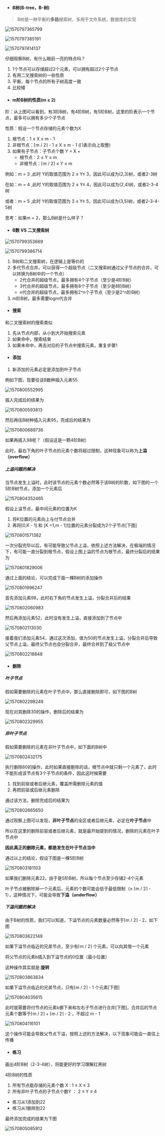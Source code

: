 - #### B树(B-tree，B-树)

> B树是一种平衡的**多路**搜索树，多用于文件系统，数据库的实现

![1570797365799](https://github.com/MSTGit/Algorithm/blob/master/BTreeNote/Resource/1570797365799.png)

![1570797385191](https://github.com/MSTGit/Algorithm/blob/master/BTreeNote/Resource/1570797385191.png)

![1570797414137](https://github.com/MSTGit/Algorithm/blob/master/BTreeNote/Resource/1570797414137.png)

仔细观察B树，有什么眼前一亮的特点吗？

1. 1个节点可以存储超过2个元素，可以拥有超过2个子节点
2. 有用二叉搜索树的一些性质
3. 平衡，每个节点的所有子树高度一致
4. 比较矮

- #### m阶B树的性质(m ≥ 2)

阶：从上图可以看到，有3阶B树，有4阶B树，有5阶B树，这里的阶表示一个节点，最多可以拥有多少个子节点

性质：假设一个节点存储的元素个数为X

1. 根节点：1 ≤ X ≤ m - 1
2. 非根节点：⌈m / 2⌉ - 1 ≤ X ≤ m - 1 (⌈⌉表示向上取整)
3. 如果有子节点：子节点个数 Y = X + 
   - 根节点：2 ≤ Y ≤ m
   - 非根节点：⌈m / 2⌉ ≤ Y ≤ m

例如：m = 3 ,此时 Y的取值范围为 2 ≤ Y≤ 3，因此可以成为(2,3)树，或者2-3树

在如：m = 4 ,此时 Y的取值范围为 2 ≤ Y≤ 4，因此可以成为(2,4)树，或者2-3-4树

或者：m = 5 ,此时 Y的取值范围为 3 ≤ Y≤ 5，因此可以成为(3,5)树，或者2-3-4-5树

思考：如果m = 2，那么B树是什么样子？

- #### B数 VS 二叉搜索树

![1570799353669](https://github.com/MSTGit/Algorithm/blob/master/BTreeNote/Resource/1570799353669.png)

![1570799386714](https://github.com/MSTGit/Algorithm/blob/master/BTreeNote/Resource/1570799386714.png)

1. B树和二叉搜索树，在逻辑上是等价的
2. 多代节点合并，可以获得一个超级节点（二叉搜索树通过父子节点的合并，可以转换为B树中的一个节点）
   - 2代合并的超级节点，最多拥有4个子节点（至少是4阶B树）
   - 3代合并的超级节点，最多拥有8个子节点（至少是8阶B树）
   - n代合并的超级节点，最多拥有2^n个子节点（至少是2^n阶B树）
3. m阶B树，最多需要logm代合并

- #### 搜索

和二叉搜索树的搜索类似

1. 先从节点内部，从小到大开始搜索元素
2. 如果命中，搜索结束
3. 如果未命中，再去对应的子节点中搜索元素，重复步骤1

- #### 添加

1. 新添加的元素必定是添加到叶子节点

例如下图，现要往该B数种插入元素55

![1570800552995](https://github.com/MSTGit/Algorithm/blob/master/BTreeNote/Resource/1570800552995.png)

插入完成后的结果为

![1570800593813](https://github.com/MSTGit/Algorithm/blob/master/BTreeNote/Resource/1570800593813.png)

然后再往B树种插入元素95，完成后的结果为

![1570800689736](https://github.com/MSTGit/Algorithm/blob/master/BTreeNote/Resource/1570800689736.png)

如果再插入98呢？（假设这是一颗4阶B树）

此时，最右下角的叶子节点的元素个数将超过限制，这种现象可以称为**上溢（overflow）**

##### 上溢问题的解决

当节点发生上溢时，此时该节点的元素个数必然等于该B树的阶数，如下图的一个5阶B树节点，添加一个元素后

![1570804352465](https://github.com/MSTGit/Algorithm/blob/master/BTreeNote/Resource/1570804352465.png)

假设上溢节点，最中间元素的位置为K

1. 将K位置的元素向上与付节点合并
2. 再将[0,K - 1] 和 [K +1,m - 1]位置的元素分裂成为2个子节点[下图]

![1570801571382](https://github.com/MSTGit/Algorithm/blob/master/BTreeNote/Resource/1570801571382.png)

一次分裂完毕以后，有可能导致父节点上溢，依照上述方法解决，在极端的情况下，有可能一直分裂到根节点，假设上图上溢的节点为根节点，最终分裂后的结果为

![1570801829006](https://github.com/MSTGit/Algorithm/blob/master/BTreeNote/Resource/1570801829006.png)

通过上面的结论，可以完成下面一棵B树的添加操作

![1570801996247](https://github.com/MSTGit/Algorithm/blob/master/BTreeNote/Resource/1570801996247.png)

首先添加元素98，此时右下角的节点发生上溢，分裂合并后的结果

![1570802060983](https://github.com/MSTGit/Algorithm/blob/master/BTreeNote/Resource/1570802060983.png)

然后再添加元素52，此时没有发生上溢，直接添加到了节点中

![1570802113030](https://github.com/MSTGit/Algorithm/blob/master/BTreeNote/Resource/1570802113030.png)

接着我们添加元素54，通过这次添加，值为50的节点发生上溢，分裂合并后导致父节点上溢，最终父节点也会分裂合并，最终合并到了祖父节点中

![1570802218848](https://github.com/MSTGit/Algorithm/blob/master/BTreeNote/Resource/1570802218848.png)

- #### 删除

##### 叶子节点

假如需要删除的元素在叶子节点中，那么直接删除即可，如下图的B树

![1570802298249](https://github.com/MSTGit/Algorithm/blob/master/BTreeNote/Resource/1570802298249.png)

现在对其删除30的操作，删除后的结果为

![1570802329955](https://github.com/MSTGit/Algorithm/blob/master/BTreeNote/Resource/1570802329955.png)

##### 非叶子节点

假如需要删除的元素在非叶子节点中，如下面的B树中

![1570802432175](https://github.com/MSTGit/Algorithm/blob/master/BTreeNote/Resource/1570802432175.png)

执行删除60的操作，此时如果直接删除的话，根节点中就只剩一个元素了，此时不能形成该节点有3个子节点的条件，因此这时候需要

1. 找到前驱或者后继元素，覆盖所需删除元素的值
2. 再把前驱或后继元素删除

通过该方法，删除完成后的结果为

![1570802665650](https://github.com/MSTGit/Algorithm/blob/master/BTreeNote/Resource/1570802665650.png)

通过观察上图可以发现，**非叶子节点**的全区或者后继元素，必定在**叶子节点**中

所以在这里的删除前驱或者后继元素，就是最开始提到的情况，删除的元素在叶子节点中

**因此真正的删除元素，都是发生在叶子节点当中**

通过以上的结论，假设下图是一棵5阶B树

![1570803181103](https://github.com/MSTGit/Algorithm/blob/master/BTreeNote/Resource/1570803181103.png)

如果我们删除元素22。由于是5阶B树，所以每个节点至少存储2-4个元素

叶子节点被删除掉一个元素后，元素的个数可能会低于最低限制（≥ ⌈m / 2⌉  - 1），这种情况下，可能会导致**下溢（underflow）**

##### 下溢问题的解决

由于B树的性质，我们可以知道，下溢节点的元素数量必然等于⌈m / 2⌉  - 2，如下图

![1570803622149](https://github.com/MSTGit/Algorithm/blob/master/BTreeNote/Resource/1570803622149.png)

如果下溢节点临近的兄弟节点，至少有⌈m / 2⌉ 个元素，可以向其借一个元素

将父节点的元素b插入到下溢节点的0位置（最小位置）

这种操作其实就是:**旋转**

![1570803863634](https://github.com/MSTGit/Algorithm/blob/master/BTreeNote/Resource/1570803863634.png)

如果下溢节点临近的兄弟节点，只有⌈m / 2⌉ - 1 个元素[下图]

![1570804035615](https://github.com/MSTGit/Algorithm/blob/master/BTreeNote/Resource/1570804035615.png)

此时就需要将付节点的元素b挪下来和左右子节点进行合并[下图]，合并后的节点元素个数等于⌈m / 2⌉ + ⌈m / 2⌉ - 2 ，不超过 m - 1

![1570804116101](https://github.com/MSTGit/Algorithm/blob/master/BTreeNote/Resource/1570804116101.png)

这个操作可能会导致父节点下溢，按照上述的方法解决，以下现象可能会一直往上传播

- #### 练习 

画出4阶B树（2-3-4树），将能更好的学习理解红黑树

4阶B树的性质

1. 所有节点能存储的元素个数 X : 1 ≤ X ≤ 3
2. 所有非叶子节点的子节点个数Y ： 2 ≤ Y ≤ 4

- 练习从1添加到22
- 练习从1删除到22

最终添加完成的结果为下图

![1570805085912](https://github.com/MSTGit/Algorithm/blob/master/BTreeNote/Resource/1570805085912.png)